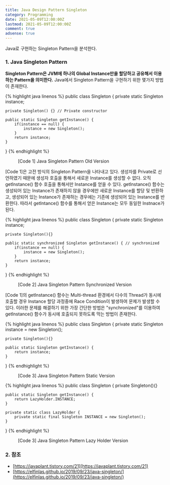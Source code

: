 ```yaml
---
title: Java Design Pattern Singleton
category: Programming
date: 2021-05-09T12:00:00Z
lastmod: 2021-05-09T12:00:00Z
comment: true
adsense: true
---
```


Java로 구현하는 Singleton Pattern을 분석한다. 

### 1. Java Singleton Pattern

**Singleton Pattern은 JVM에 하나의 Global Instance만을 할당하고 공유해서 이용하는 Pattern을 의미한다.** Java에서 Singleton Pattern을 구현하기 위한 몇가지 방법이 존재한다.

{% highlight java linenos %}
public class Singleton { 
    private static Singleton instance;

    private Singleton() {} // Private constructor

    public static Singleton getInstance() { 
        if(instance == null) { 
            instance = new Singleton();
        } 
        return instance; 
    } 
}
{% endhighlight %}
<figure>
<figcaption class="caption">[Code 1] Java Singleton Pattern Old Version</figcaption>
</figure>

[Code 1]은 고전 방식의 Singleton Pattern을 나타내고 있다. 생성자를 Private로 선언하였기 때문에 생성자 호출을 통해서 새로운 Instance를 생성할 수 없다. 오직 getInstance() 함수 호출을 통해서만 Instance를 얻을 수 있다. getInstance() 함수는 생성되어 있는 Instance가 존재하지 않을 경우에만 새로운 Instance를 할당 및 반환하고, 생성되어 있는 Instance가 존재하는 경우에는 기존에 생성되어 있는 Instance를 반환한다. 따라서 getIntance() 함수를 통해서 얻은 Instance는 모두 동일한 Instnace가 된다.

{% highlight java linenos %}
public class Singleton { 
    private static Singleton instance; 

    private Singleton(){} 
    
    public static synchronized Singleton getInstance() { // synchronized
        if(instance == null) { 
            instance = new Singleton();
        }
        return instance;
    }
}
{% endhighlight %}
<figure>
<figcaption class="caption">[Code 2] Java Singleton Pattern Synchronized Version</figcaption>
</figure>

[Code 1]의 getInstance() 함수는 Multi-thread 환경에서 다수의 Thread가 동시에 호출할 경우 Instance 할당 과정중에 Race Condition이 발생하여 문제가 발생할 수 있다. 이러한 문제를 해결하기 위한 가장 간단한 방법은 "synchronized"를 이용하여 getInstance() 함수가 동시에 호출되지 못하도록 막는 방법이 존재한다.

{% highlight java linenos %}
public class Singleton {
    private static Singleton instance = new Singleton();

    private Singleton(){}
    
    public static Singleton getInstance() {
        return instance;
    }
}
{% endhighlight %}
<figure>
<figcaption class="caption">[Code 3] Java Singleton Pattern Static Version</figcaption>
</figure>

{% highlight java linenos %}
public class Singleton { 
    private Singleton(){} 
    
    public static Singleton getInstance() { 
        return LazyHolder.INSTANCE; 
    }
    
    private static class LazyHolder { 
        private static final Singleton INSTANCE = new Singleton(); 
    }
}
{% endhighlight %}
<figure>
<figcaption class="caption">[Code 3] Java Singleton Pattern Lazy Holder Version</figcaption>
</figure>

### 2. 참조

* [https://javaplant.tistory.com/21](https://javaplant.tistory.com/21)
* [https://elfinlas.github.io/2019/09/23/java-singleton/](https://elfinlas.github.io/2019/09/23/java-singleton/)
